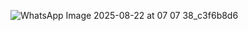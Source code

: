 ![WhatsApp Image 2025-08-22 at 07 07 38_c3f6b8d6](https://github.com/user-attachments/assets/00fd79a7-92fa-439c-969e-e3969733acd1)
